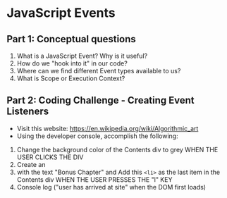 # JavaScript Events

## Part 1: Conceptual questions
1. What is a JavaScript Event? Why is it useful?
2. How do we "hook into it" in our code?
3. Where can we find different Event types available to us?
4. What is Scope or Execution Context?

## Part 2: Coding Challenge - Creating Event Listeners
* Visit this website: https://en.wikipedia.org/wiki/Algorithmic_art
* Using the developer console, accomplish the following:
1. Change the background color of the Contents div to grey WHEN THE USER CLICKS THE DIV
2. Create an <li> with the text "Bonus Chapter" and Add this `<li>` as the last item in the Contents div WHEN THE USER PRESSES THE "l" KEY
4. Console log ("user has arrived at site" when the DOM first loads)
